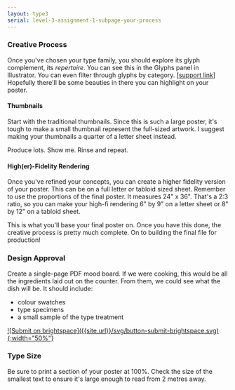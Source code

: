 ```yaml
---
layout: type3
serial: level-3-assignment-1-subpage-your-process
---
```

### Creative Process

Once you've chosen your type family, you should explore its glyph complement, its *repertoire*. You can see this in the Glyphs panel in Illustrator. You can even filter through glyphs by category. [<a href="https://helpx.adobe.com/indesign/using/glyphs-special-characters.html">support link</a>] Hopefully there'll be some beauties in there you can highlight on your poster.

#### Thumbnails

Start with the traditional thumbnails. Since this is such a large poster, it's tough to make a small thumbnail represent the full-sized artwork. I suggest making your thumbnails a quarter of a letter sheet instead.

Produce lots. Show me. Rinse and repeat.

#### High(er)-Fidelity Rendering

Once you've refined your concepts, you can create a higher fidelity version of your poster. This can be on a full letter or tabloid sized sheet. Remember to use the proportions of the final poster. It measures 24" x 36". That's a 2:3 ratio, so you can make your high-fi rendering 6" by 9" on a letter sheet or 8" by 12" on a tabloid sheet.

This is what you'll base your final poster on. Once you have this done, the creative process is pretty much complete. On to building the final file for production!

### Design Approval

Create a single-page PDF mood board. If we were cooking, this would be all the ingredients laid out on the counter. From them, we could see what the dish will be. It should include:

<ul class="hasBullets">
	<li>colour swatches</li>
	<li>type specimens</li>
	<li>a small sample of the type treatment</li>
</ul>

<span class="brightspace">
<a href="https://brightspace.algonquincollege.com/d2l/lms/dropbox/user/folder_submit_files.d2l?db=438422&grpid=0&isprv=&bp=0&ou=463708" title="Submit your PDF on BrightSpace" target="_blank">![Submit on brightspace]({{site.url}}/svg/button-submit-brightspace.svg){:width="50%"}</a></span>

### Type Size

Be sure to print a section of your poster at 100%. Check the size of the smallest text to ensure it's large enough to read from 2 metres away.